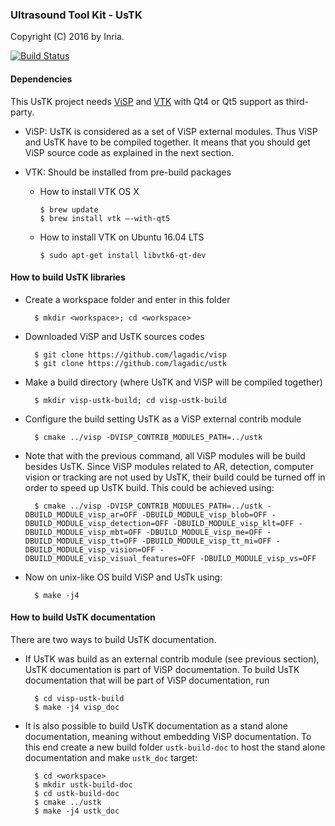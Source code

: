 ### Ultrasound Tool Kit - UsTK

Copyright (C) 2016 by Inria.

[![Build Status](https://travis-ci.org/lagadic/ustk.png)](https://travis-ci.org/lagadic/ustk)

#### Dependencies

This UsTK project needs [ViSP](https://visp.inria.fr) and [VTK](http://www.vtk.org/) with Qt4 or Qt5 support as third-party.

- ViSP: UsTK is considered as a set of ViSP external modules. Thus ViSP and UsTK have to be compiled together. It means that you should get ViSP source code as explained in the next section.

- VTK: Should be installed from pre-build packages


  - How to install VTK OS X

		$ brew update
		$ brew install vtk —-with-qt5
		
  - How to install VTK on Ubuntu 16.04 LTS
  
 		$ sudo apt-get install libvtk6-qt-dev
 		 

#### How to build UsTK libraries

- Create a workspace folder and enter in this folder

		$ mkdir <workspace>; cd <workspace>

- Downloaded ViSP and UsTK sources codes

		$ git clone https://github.com/lagadic/visp
		$ git clone https://github.com/lagadic/ustk
		
- Make a build directory (where UsTK and ViSP will be compiled together)
 		
		$ mkdir visp-ustk-build; cd visp-ustk-build
		
- Configure the build setting UsTK as a ViSP external contrib module

		$ cmake ../visp -DVISP_CONTRIB_MODULES_PATH=../ustk
		
- Note that with the previous command, all ViSP modules will be build besides UsTK. Since ViSP modules related to AR, detection, computer vision or tracking are not used by UsTK, their build could be turned off in order to speed up UsTK build. This could be achieved using:
 
		$ cmake ../visp -DVISP_CONTRIB_MODULES_PATH=../ustk -DBUILD_MODULE_visp_ar=OFF -DBUILD_MODULE_visp_blob=OFF -DBUILD_MODULE_visp_detection=OFF -DBUILD_MODULE_visp_klt=OFF -DBUILD_MODULE_visp_mbt=OFF -DBUILD_MODULE_visp_me=OFF -DBUILD_MODULE_visp_tt=OFF -DBUILD_MODULE_visp_tt_mi=OFF -DBUILD_MODULE_visp_vision=OFF -DBUILD_MODULE_visp_visual_features=OFF -DBUILD_MODULE_visp_vs=OFF   
		
- Now on unix-like OS build ViSP and UsTk using:

		$ make -j4

#### How to build UsTK documentation

There are two ways to build UsTK documentation.

- If UsTK was build as an external contrib module (see previous section), UsTK documentation is part of ViSP documentation. To build UsTK documentation that will be part of ViSP documentation, run

		$ cd visp-ustk-build
		$ make -j4 visp_doc

- It is also possible to build UsTK documentation as a stand alone documentation, meaning without embedding ViSP documentation. To this end create a new build folder `ustk-build-doc` to host the stand alone documentation and make `ustk_doc` target:

		$ cd <workspace>
		$ mkdir ustk-build-doc
		$ cd ustk-build-doc
		$ cmake ../ustk
		$ make -j4 ustk_doc  


